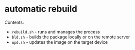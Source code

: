 # automatic rebuild

Contents:
* `rebuild.sh` - runs and manages the process
* `bld.sh` - builds the package locally or on the remote server
* `upd.sh` - updates the image on the target device
